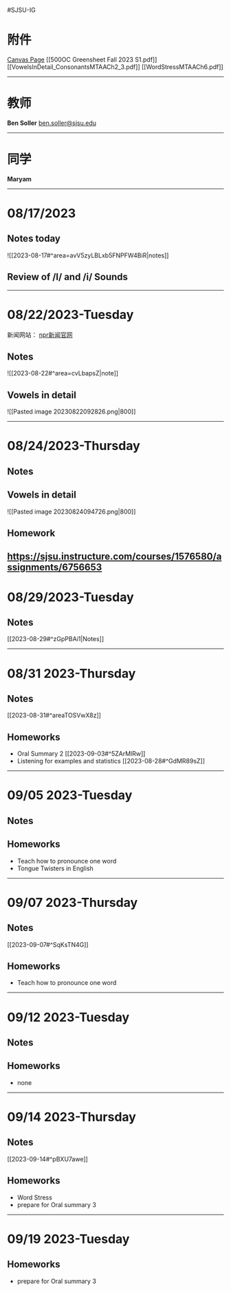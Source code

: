 #SJSU-IG 
# 附件
[Canvas Page](https://sjsu.instructure.com/courses/1576580)
[[500OC Greensheet Fall 2023 S1.pdf]]
[[VowelsInDetail_ConsonantsMTAACh2_3.pdf]]
[[WordStressMTAACh6.pdf]]

---

# 教师
**Ben Soller**  ben.soller@sjsu.edu

---
# 同学
**Maryam** 

---
# 08/17/2023
## Notes today
![[2023-08-17#^area=avV5zyLBLxb5FNPFW4BiR|notes]]

## Review of /I/ and /i/ Sounds

---

# 08/22/2023-Tuesday
新闻网站：
[npr新闻官网](https://www.npr.org/?utm_source=google&utm_medium=ppc&utm_campaign=15025261194&utm_content=128449508125&utm_term=npr&gad=1&gclid=Cj0KCQjwuZGnBhD1ARIsACxbAVi3KnBPE_UVpSdWTBbWj0jdFoVBCMvC1q3GPOM5btuVEw1CHBPpHBQaAgm2EALw_wcB)

## Notes
![[2023-08-22#^area=cvLbapsZ|note]]

## Vowels in detail
![[Pasted image 20230822092826.png|800]]

----

# 08/24/2023-Thursday
## Notes

## Vowels in detail
![[Pasted image 20230824094726.png|800]]

## Homework
https://sjsu.instructure.com/courses/1576580/assignments/6756653
---
# 08/29/2023-Tuesday
## Notes
[[2023-08-29#^zGpPBAi1|Notes]]


----
# 08/31 2023-Thursday

## Notes
[[2023-08-31#^areaTOSVwX8z]]

## Homeworks
- Oral Summary 2 [[2023-09-03#^5ZArMlRw]]
- Listening for examples and statistics [[2023-08-28#^GdMR89sZ]]

---
# 09/05 2023-Tuesday
## Notes

## Homeworks
- Teach how to pronounce one word
- Tongue Twisters in English

---
# 09/07 2023-Thursday
## Notes
[[2023-09-07#^SqKsTN4G]]

## Homeworks
- Teach how to pronounce one word
---
# 09/12 2023-Tuesday
## Notes

## Homeworks
- none
---
# 09/14 2023-Thursday
## Notes
[[2023-09-14#^pBXU7awe]]

## Homeworks
- Word Stress
- prepare for Oral summary 3
---
# 09/19 2023-Tuesday
## Homeworks
- prepare for Oral summary 3